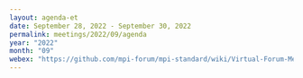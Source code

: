 ```yaml
---
layout: agenda-et
date: September 28, 2022 - September 30, 2022
permalink: meetings/2022/09/agenda
year: "2022"
month: "09"
webex: "https://github.com/mpi-forum/mpi-standard/wiki/Virtual-Forum-Meeting-Information"
---
```


